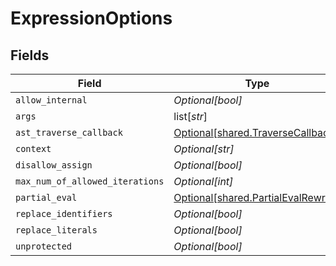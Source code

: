 # ExpressionOptions


## Fields

| Field                                                                                | Type                                                                                 | Required                                                                             | Description                                                                          |
| ------------------------------------------------------------------------------------ | ------------------------------------------------------------------------------------ | ------------------------------------------------------------------------------------ | ------------------------------------------------------------------------------------ |
| `allow_internal`                                                                     | *Optional[bool]*                                                                     | :heavy_minus_sign:                                                                   | N/A                                                                                  |
| `args`                                                                               | list[*str*]                                                                          | :heavy_minus_sign:                                                                   | N/A                                                                                  |
| `ast_traverse_callback`                                                              | [Optional[shared.TraverseCallback]](undefined/models/shared/traversecallback.md)     | :heavy_minus_sign:                                                                   | N/A                                                                                  |
| `context`                                                                            | *Optional[str]*                                                                      | :heavy_minus_sign:                                                                   | N/A                                                                                  |
| `disallow_assign`                                                                    | *Optional[bool]*                                                                     | :heavy_minus_sign:                                                                   | N/A                                                                                  |
| `max_num_of_allowed_iterations`                                                      | *Optional[int]*                                                                      | :heavy_minus_sign:                                                                   | N/A                                                                                  |
| `partial_eval`                                                                       | [Optional[shared.PartialEvalRewrite]](undefined/models/shared/partialevalrewrite.md) | :heavy_minus_sign:                                                                   | N/A                                                                                  |
| `replace_identifiers`                                                                | *Optional[bool]*                                                                     | :heavy_minus_sign:                                                                   | N/A                                                                                  |
| `replace_literals`                                                                   | *Optional[bool]*                                                                     | :heavy_minus_sign:                                                                   | N/A                                                                                  |
| `unprotected`                                                                        | *Optional[bool]*                                                                     | :heavy_minus_sign:                                                                   | N/A                                                                                  |